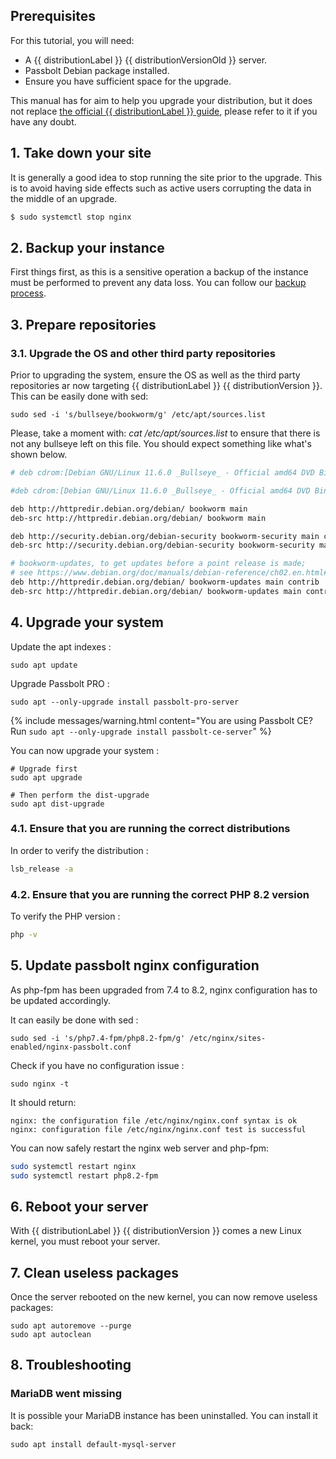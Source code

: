 ## Prerequisites

For this tutorial, you will need:
- A {{ distributionLabel }} {{ distributionVersionOld }} server.
- Passbolt Debian package installed.
- Ensure you have sufficient space for the upgrade.

This manual has for aim to help you upgrade your distribution, but it does not replace 
[the official {{ distributionLabel }} guide]({{distributionUpgradeGuide}}), please refer to it if you have any doubt.

## 1. Take down your site

It is generally a good idea to stop running the site prior to the upgrade. This is to avoid having side effects
such as active users corrupting the data in the middle of an upgrade.

```bash
$ sudo systemctl stop nginx
```

## 2. Backup your instance

First things first, as this is a sensitive operation a backup of the instance must be performed to prevent any data loss. 
You can follow our [backup process](/hosting/backup).

## 3. Prepare repositories

### 3.1. Upgrade the OS and other third party repositories

Prior to upgrading the system, ensure the OS as well as the third party repositories ar now targeting
{{ distributionLabel }} {{ distributionVersion }}. This can be easily done with sed:

```
sudo sed -i 's/bullseye/bookworm/g' /etc/apt/sources.list
```

Please, take a moment with: *cat /etc/apt/sources.list* to ensure that there is not any bullseye left on this file. You should expect something like what's shown below.

```bash
# deb cdrom:[Debian GNU/Linux 11.6.0 _Bullseye_ - Official amd64 DVD Binary-1 20221217-10:40]/ bookworm contrib main

#deb cdrom:[Debian GNU/Linux 11.6.0 _Bullseye_ - Official amd64 DVD Binary-1 20221217-10:40]/ bookworm contrib main

deb http://httpredir.debian.org/debian/ bookworm main
deb-src http://httpredir.debian.org/debian/ bookworm main

deb http://security.debian.org/debian-security bookworm-security main contrib
deb-src http://security.debian.org/debian-security bookworm-security main contrib

# bookworm-updates, to get updates before a point release is made;
# see https://www.debian.org/doc/manuals/debian-reference/ch02.en.html#_updates_and_backports
deb http://httpredir.debian.org/debian/ bookworm-updates main contrib
deb-src http://httpredir.debian.org/debian/ bookworm-updates main contrib

```

## 4. Upgrade your system

Update the apt indexes :

```
sudo apt update
```

Upgrade Passbolt PRO :
```
sudo apt --only-upgrade install passbolt-pro-server
```

{% include messages/warning.html
content="You are using Passbolt CE? Run `sudo apt --only-upgrade install passbolt-ce-server`"
%}

You can now upgrade your system :

```
# Upgrade first
sudo apt upgrade

# Then perform the dist-upgrade
sudo apt dist-upgrade
```

### 4.1. Ensure that you are running the correct distributions 

In order to verify the distribution :

```bash
lsb_release -a
```

### 4.2. Ensure that you are running the correct PHP 8.2 version

To verify the PHP version :

```bash
php -v
```

## 5. Update passbolt nginx configuration

As php-fpm has been upgraded from 7.4 to 8.2, nginx configuration has to be updated accordingly.

It can easily be done with sed :

```
sudo sed -i 's/php7.4-fpm/php8.2-fpm/g' /etc/nginx/sites-enabled/nginx-passbolt.conf
```

Check if you have no configuration issue :

```
sudo nginx -t
```

It should return:

```
nginx: the configuration file /etc/nginx/nginx.conf syntax is ok
nginx: configuration file /etc/nginx/nginx.conf test is successful
```

You can now safely restart the nginx web server and php-fpm:

```bash
sudo systemctl restart nginx
sudo systemctl restart php8.2-fpm
```

## 6. Reboot your server

With {{ distributionLabel }} {{ distributionVersion }} comes a new Linux kernel, you must reboot your server.

## 7. Clean useless packages

Once the server rebooted on the new kernel, you can now remove useless packages:

```
sudo apt autoremove --purge
sudo apt autoclean
```

## 8. Troubleshooting

### MariaDB went missing

It is possible your MariaDB instance has been uninstalled. You can install it back:

```
sudo apt install default-mysql-server
```
